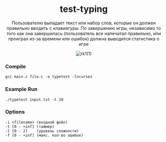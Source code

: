 <div align="center">

# test-typing
Пользователю выпадает текст или набор слов, которые он должен правильно вводить с клавиатуры. 
По завершению игры, независимо то того как она завершилась (пользователь все напечатал правильно, или проиграл из-за времени или ошибок) должна выводится статистика о игре 

![rk1(1)](https://github.com/mmarinna007/RK1/assets/119120876/4788ca8e-441d-496a-ab66-88e058e1a015)

</div>


### Compile
```
gcc main.c file.c -o typetest -lncurses
```

### Example Run
```
./typetest input.txt -t 10
```


### Options
```
-i <filename> (входной файл)
-t [0 - +inf] (таймер)
-l [0 - 2]    (уровень сложности)
-f [0 - +inf] (макс. кол-во ошибок)
```

